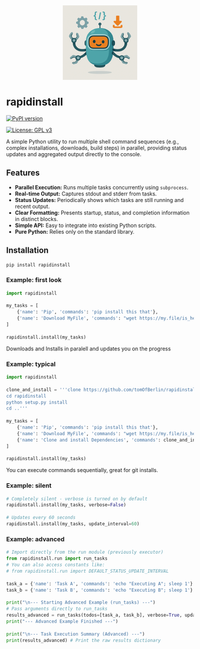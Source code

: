 <p align="center">
  <img src="bolt.png" alt="Bolt the Builder Bot - RapidInstall Mascot" width="200">
</p>

# rapidinstall

[![PyPI version](https://badge.fury.io/py/rapidinstall.svg)](https://badge.fury.io/py/rapidinstall) <!-- Placeholder: Update link/badge if you publish to PyPI -->
<!-- --- CHANGE THIS BADGE --- -->
[![License: GPL v3](https://img.shields.io/badge/License-GPLv3-blue.svg)](https://www.gnu.org/licenses/gpl-3.0) <!-- Changed from MIT -->
<!-- ------------------------ 
[![GitHub Repo stars](https://img.shields.io/github/stars/tomOfBerlin/rapidinstall?style=social)](https://github.com/tomOfBerlin/rapidinstall)
-->
A simple Python utility to run multiple shell command sequences (e.g., complex installations, downloads, build steps) in parallel, providing status updates and aggregated output directly to the console.

## Features

*   **Parallel Execution:** Runs multiple tasks concurrently using `subprocess`.
*   **Real-time Output:** Captures stdout and stderr from tasks.
*   **Status Updates:** Periodically shows which tasks are still running and recent output.
*   **Clear Formatting:** Presents startup, status, and completion information in distinct blocks.
*   **Simple API:** Easy to integrate into existing Python scripts.
*   **Pure Python:** Relies only on the standard library.

## Installation

```bash
pip install rapidinstall
```

### Example: first look
```python
import rapidinstall

my_tasks = [
    {'name': 'Pip', 'commands': 'pip install this that'},
    {'name': 'Download MyFile', 'commands': "wget https://my.file/is_here"}
]

rapidinstall.install(my_tasks)
```
Downloads and Installs in paralell and updates you on the progress


### Example: typical
```python
import rapidinstall

clone_and_install = '''clone https://github.com/tomOfBerlin/rapidinstall
cd rapidinstall
python setup.py install
cd ..'''

my_tasks = [
    {'name': 'Pip', 'commands': 'pip install this that'},
    {'name': 'Download MyFile', 'commands': "wget https://my.file/is_here"},
	{'name': 'Clone and install Dependencies', 'commands': clone_and_install}
]

rapidinstall.install(my_tasks)
```
You can execute commands sequentially, great for git installs.


### Example: silent

```python
# Completely silent - verbose is turned on by default
rapidinstall.install(my_tasks, verbose=False)

# Updates every 60 seconds
rapidinstall.install(my_tasks, update_interval=60)
```

### Example: advanced
```python
# Import directly from the run module (previously executor)
from rapidinstall.run import run_tasks
# You can also access constants like:
# from rapidinstall.run import DEFAULT_STATUS_UPDATE_INTERVAL

task_a = {'name': 'Task A', 'commands': 'echo "Executing A"; sleep 1'}
task_b = {'name': 'Task B', 'commands': 'echo "Executing B"; sleep 1'}

print("\n--- Starting Advanced Example (run_tasks) ---")
# Pass arguments directly to run_tasks
results_advanced = run_tasks(todos=[task_a, task_b], verbose=True, update_interval=10)
print("--- Advanced Example Finished ---")

print("\n--- Task Execution Summary (Advanced) ---")
print(results_advanced) # Print the raw results dictionary
```

